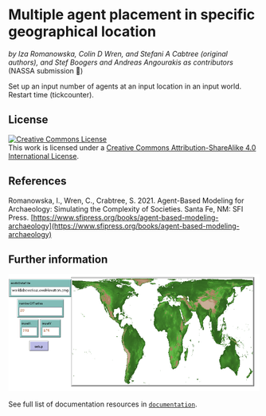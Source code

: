 # Multiple agent placement in specific geographical location
*by Iza Romanowska, Colin D Wren, and Stefani A Cabtree (original authors), and Stef Boogers and Andreas Angourakis as contributors* (NASSA submission :rocket:)

Set up an input number of agents at an input location in an input world. Restart time (tickcounter).

## License

<a rel="license" href="http://creativecommons.org/licenses/by-sa/4.0/"><img alt="Creative Commons License" style="border-width:0" src="https://i.creativecommons.org/l/by-sa/4.0/88x31.png" /></a><br />This work is licensed under a <a rel="license" href="http://creativecommons.org/licenses/by-sa/4.0/">Creative Commons Attribution-ShareAlike 4.0 International License</a>.

## References

Romanowska, I., Wren, C., Crabtree, S. 2021. Agent-Based Modeling for Archaeology: Simulating the Complexity of Societies. Santa Fe, NM: SFI Press. [https://www.sfipress.org/books/agent-based-modeling-archaeology](https://www.sfipress.org/books/agent-based-modeling-archaeology)

## Further information

![Interface screenshot](documentation/netlogo/LoadWorldImageAndPlaceAgents%20interface.png)

See full list of documentation resources in [`documentation`](documentation/tableOfContents.md).